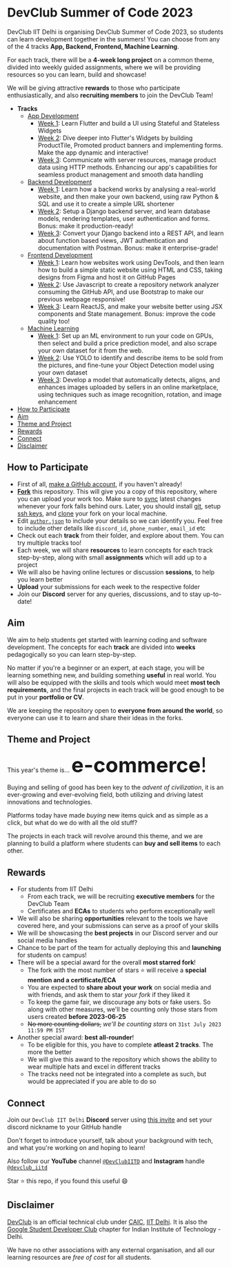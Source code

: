 # DevClub Summer of Code 2023

DevClub IIT Delhi is organising DevClub Summer of Code 2023, so students can learn development together in the summers!
You can choose from any of the 4 tracks **App, Backend, Frontend, Machine Learning**. 

For each track, there will be a **4-week long project** on a common theme, divided into weekly guided assignments, where we will be providing resources so you can learn, build and showcase!

We will be giving attractive **rewards** to those who participate enthusiastically, and also **recruiting members** to join the DevClub Team!

- **Tracks**
  - [App Development](app)
    - [Week 1](app/week1): Learn Flutter and build a UI using Stateful and Stateless Widgets
    - [Week 2](app/week2): Dive deeper into Flutter's Widgets by building ProductTile, Promoted product banners and implementing forms. Make the app dynamic and interactive!
    - [Week 3](app/week3): Communicate with server resources, manage product data using HTTP methods. Enhancing our app's capabilities for seamless product management and smooth data handling
  - [Backend Development](backend)
    - [Week 1](backend/week1): Learn how a backend works by analysing a real-world website, and then make your own backend, using raw Python & SQL and use it to create a simple URL shortener
    - [Week 2](backend/week2): Setup a Django backend server, and learn database models, rendering templates, user authentication and forms. Bonus: make it production-ready!
    - [Week 3](backend/week3): Convert your Django backend into a REST API, and learn about function based views, JWT authentication and documentation with Postman. Bonus: make it enterprise-grade!
  - [Frontend Development](frontend)
    - [Week 1](frontend/week1): Learn how websites work using DevTools, and then learn how to build a simple static website using HTML and CSS, taking designs from Figma and host it on GitHub Pages
    - [Week 2](frontend/week2): Use Javascript to create a repository network analyzer consuming the GitHub API, and use Bootstrap to make our previous webpage responsive!
    - [Week 3](frontend/week3): Learn ReactJS, and make your website better using JSX components and State management. Bonus: improve the code quality too!
  - [Machine Learning](machine-learning)
    - [Week 1](machine-learning/week1): Set up an ML environment to run your code on GPUs, then select and build a price prediction model, and also scrape your own dataset for it from the web.
    - [Week 2](machine-learning/week2): Use YOLO to identify and describe items to be sold from the pictures, and fine-tune your Object Detection model using your own dataset
    - [Week 3](machine-learning/week3): Develop a model that automatically detects, aligns, and enhances images uploaded by sellers in an online marketplace, using techniques such as image recognition, rotation, and image enhancement
- [How to Participate](#how-to-participate)
- [Aim](#aim)
- [Theme and Project](#theme-and-project)
- [Rewards](#rewards)
- [Connect](#connect)
- [Disclaimer](#disclaimer)

## How to Participate
- First of all, [make a GitHub account](https://github.com/signup), if you haven't already! 
- [**Fork**](https://github.com/devclub-iitd/summer-of-code-2023/fork) this repository. This will give you a copy of this repository, where you can upload your work too. Make sure to [sync](https://docs.github.com/en/pull-requests/collaborating-with-pull-requests/working-with-forks/syncing-a-fork) latest changes whenever your fork falls behind ours. Later, you should install [git](https://git-scm.com/book/en/v2/Getting-Started-Installing-Git), setup [ssh keys](https://docs.github.com/en/authentication/connecting-to-github-with-ssh/generating-a-new-ssh-key-and-adding-it-to-the-ssh-agent), and [clone](https://docs.github.com/en/repositories/creating-and-managing-repositories/cloning-a-repository) your fork on your local machine.
- Edit [`author.json`](author.json) to include your details so we can identify you. Feel free to include other details like `discord_id`, `phone_number`, `email_id` etc 
- Check out each **track** from their folder, and explore about them. You can try multiple tracks too!
- Each week, we will share **resources** to learn concepts for each track step-by-step, along with small **assignments** which will add up to a project
- We will also be having online lectures or discussion **sessions**, to help you learn better
- **Upload** your submissions for each week to the respective folder
- Join our **Discord** server for any queries, discussions, and to stay up-to-date!

## Aim
We aim to help students get started with learning coding and software development. The concepts for each **track** are divided into **weeks** pedagogically so you can learn step-by-step. 

No matter if you're a beginner or an expert, at each stage, you will be learning something new, and building something **useful** in real world. You will also be equipped with the skills and tools which would meet **most tech requirements**, and the final projects in each track will be good enough to be put in your **portfolio or CV**.

We are keeping the repository open to **everyone from around the world**, so everyone can use it to learn and share their ideas in the forks.

## Theme and Project
This year's theme is... <font size=7>**e-commerce**!</font> 

Buying and selling of good has been key to the _advent of civilization_, it is an ever-growing and ever-evolving field, both utilizing and driving latest innovations and technologies. 

Platforms today have made _buying_ new items quick and as simple as a click, but what do we do with all the old stuff?

The projects in each track will revolve around this theme, and we are planning to build a platform where students can **buy and sell items** to each other. 

## Rewards
- For students from IIT Delhi
  - From each track, we will be recruiting **executive members** for the DevClub Team
  - Certificates and **ECAs** to students who perform exceptionally well
- We will also be sharing **opportunities** relevant to the tools we have covered here, and your submissions can serve as a proof of your skills
- We will be showcasing the **best projects** in our Discord server and our social media handles
- Chance to be part of the team for actually deploying this and **launching** for students on campus!
- There will be a special award for the overall **most starred fork**!
  - The fork with the most number of stars :star: will receive a **special mention and a certificate/ECA**
  - You are expected to **share about your work** on social media and with friends, and ask them to star _your fork_ if they liked it
  - To keep the game fair, we discourage any bots or fake users. So along with other measures, we'll be counting only those stars from users created **before 2023-06-25**
  - ~~No more counting dollars,~~ _we'll be counting stars_ on `31st July 2023 11:59 PM IST`
- Another special award: **best all-rounder**!
  - To be eligible for this, you have to complete **atleast 2 tracks**. The more the better
  - We will give this award to the repository which shows the ability to wear multiple hats and excel in different tracks
  - The tracks need not be integrated into a complete as such, but would be appreciated if you are able to do so

## Connect
Join our `DevClub IIT Delhi` **Discord** server using [this invite](https://discord.gg/ScKSwn5jsP) and set your discord nickname to your GitHub handle

Don't forget to introduce yourself, talk about your background with tech, and what you're working on and hoping to learn!

Also follow our **YouTube** channel [`@DevClubIITD`](https://www.youtube.com/@DevClubIITD) and **Instagram** handle [`@devclub_iitd`](https://www.instagram.com/devclub_iitd/)

Star :star: this repo, if you found this useful :smile:

## Disclaimer
[DevClub](https://devclub.in/) is an official technical club under [CAIC](https://caic.iitd.ac.in/), [IIT Delhi](http://iitd.ac.in/). It is also the [Google Student Developer Club](https://gdsc.community.dev/indian-institute-of-technology-delhi/) chapter for Indian Institute of Technology - Delhi.

We have no other associations with any external organisation, and all our learning resources are _free of cost_ for all students.
